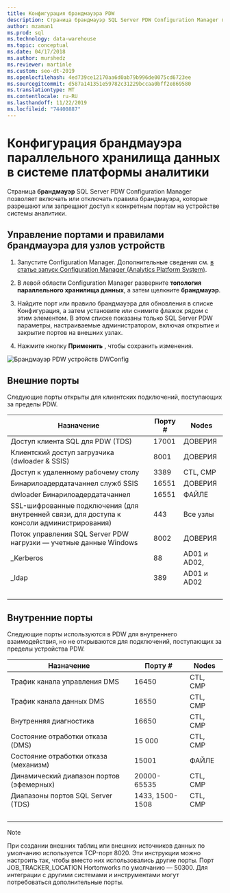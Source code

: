 ```yaml
---
title: Конфигурация брандмауэра PDW
description: Страница брандмауэр SQL Server PDW Configuration Manager позволяет включать или отключать правила брандмауэра, которые разрешают или запрещают доступ к конкретным портам на устройстве системы аналитики.
author: mzaman1
ms.prod: sql
ms.technology: data-warehouse
ms.topic: conceptual
ms.date: 04/17/2018
ms.author: murshedz
ms.reviewer: martinle
ms.custom: seo-dt-2019
ms.openlocfilehash: 4ed739ce12170aa6d0ab79b996de0075cd6723ee
ms.sourcegitcommit: d587a141351e59782c31229bccaa0bff2e869580
ms.translationtype: MT
ms.contentlocale: ru-RU
ms.lasthandoff: 11/22/2019
ms.locfileid: "74400887"
---
```

# <a name="parallel-data-warehouse-firewall-configuration-in-analytics-platform-system"></a>Конфигурация брандмауэра параллельного хранилища данных в системе платформы аналитики

Страница **брандмауэр** SQL Server PDW Configuration Manager позволяет включать или отключать правила брандмауэра, которые разрешают или запрещают доступ к конкретным портам на устройстве системы аналитики.  
  
## <a name="to-manage-ports-and-firewall-rules-for-appliance-nodes"></a>Управление портами и правилами брандмауэра для узлов устройств  
  
1.  Запустите Configuration Manager. Дополнительные сведения см. [в статье запуск Configuration Manager &#40;Analytics Platform System&#41;](launch-the-configuration-manager.md).  
  
2.  В левой области Configuration Manager разверните **топология параллельного хранилища данных**, а затем щелкните **брандмауэр**.  
  
3.  Найдите порт или правило брандмауэра для обновления в списке Конфигурация, а затем установите или снимите флажок рядом с этим элементом. В этом списке показаны только SQL Server PDW параметры, настраиваемые администратором, включая открытие и закрытие портов на внешних узлах.  
  
4.  Нажмите кнопку **Применить** , чтобы сохранить изменения.  
  
![Брандмауэр PDW устройств DWConfig](./media/pdw-firewall-configuration/SQL_Server_PDW_DWConfig_ApplPDWFirewall.png "SQL_Server_PDW_DWConfig_ApplPDWFirewall")  
  
## <a name="external-ports"></a>Внешние порты  
Следующие порты открыты для клиентских подключений, поступающих за пределы PDW.  
  
|Назначение|Порту #|Nodes|  
|-----------|-----------|---------|  
|Доступ клиента SQL для PDW (TDS)|17001|ДОВЕРИЯ|  
|Клиентский доступ загрузчика (dwloader & SSIS)|8001|ДОВЕРИЯ|  
|Доступ к удаленному рабочему столу|3389|CTL, CMP|  
|Бинарилоадердатачаннел служб SSIS|16551|ДОВЕРИЯ|  
|dwloader Бинарилоадердатачаннел|16551|ФАЙЛЕ|  
|SSL-шифрованные подключения (для внутренней связи, для доступа к консоли администрирования)|443|Все узлы|  
|Поток управления SQL Server PDW нагрузки — учетные данные Windows|8002|ДОВЕРИЯ|  
|_Kerberos|88|AD01 и AD02,|  
|_ldap|389|AD01 и AD02|  
| &nbsp; | &nbsp; | &nbsp; |
  
## <a name="internal-ports"></a>Внутренние порты  
Следующие порты используются в PDW для внутреннего взаимодействия, но не открываются для подключений, поступающих за пределы устройства PDW.  
  
|Назначение|Порту #|Nodes|  
|-----------|-----------|---------|  
|Трафик канала управления DMS|16450|CTL, CMP|  
|Трафик канала данных DMS|16550|CTL, CMP|  
|Внутренняя диагностика|16650|CTL, CMP|  
|Состояние отработки отказа (DMS)|15 000|CTL, CMP|  
|Состояние отработки отказа (механизм)|15001|ФАЙЛЕ|  
|Динамический диапазон портов (эфемерных)|20000-65535|CTL, CMP|  
|Диапазоны портов SQL Server (TDS)|1433, 1500-1508|CTL, CMP|  
| &nbsp; | &nbsp; | &nbsp; |
  
> [!NOTE]  
> При создании внешних таблиц или внешних источников данных по умолчанию используется TCP-порт 8020. Эти инструкции можно настроить так, чтобы вместо них использовались другие порты. Порт JOB_TRACKER_LOCATION Hortonworks по умолчанию — 50300. Для интеграции с другими системами и инструментами могут потребоваться дополнительные порты.  
  
<!-- MISSING LINKS ## See Also  
[HDInsight Firewall Configuration &#40;Analytics Platform System&#41;](hdinsight-firewall-configuration.md)
-->
  
